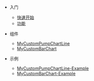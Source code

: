 * 入门

  * [快速开始](README.md)
  * [功能](Function/README.md)


* 组件

  * [MyCustomPumpChartLine](CommonChart/README.md)
  * [MyCustomBarChart](BarChart/README.md)

* 示例

  * [MyCustomPumpChartLine-Example](CommonChartExample/README.md)
  * [MyCustomBarChart-Example](BarChartExample/README.md)


